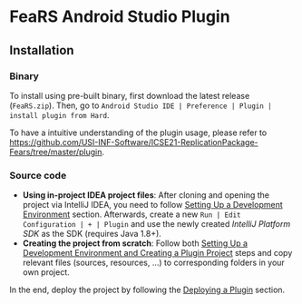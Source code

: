 # FeaRS Android Studio Plugin


## Installation
### Binary
To install using pre-built binary, first download the latest release (`FeaRS.zip`). Then, go to `Android Studio IDE | Preference | Plugin | install plugin from Hard`.

To have a intuitive understanding of the plugin usage, please refer to https://github.com/USI-INF-Software/ICSE21-ReplicationPackage-Fears/tree/master/plugin. 

### Source code
- **Using in-project IDEA project files**:
After cloning and opening the project via IntelliJ IDEA, you need to follow [Setting Up a Development Environment](./setup-and-deploy.md#i-setting-up-a-development-environment) section. Afterwards, create a new `Run | Edit Configuration | + | Plugin` and use the newly created *IntelliJ Platform SDK* as the SDK (requires Java 1.8+).
- **Creating the project from scratch**:
Follow both [Setting Up a Development Environment and Creating a Plugin Project](./setup-and-deploy.md#i-setting-up-a-development-environment) steps and copy relevant files (sources, resources, ...) to corresponding folders in your own project.

In the end, deploy the project by following the [Deploying a Plugin](./setup-and-deploy.md#deploying-a-plugin) section.


